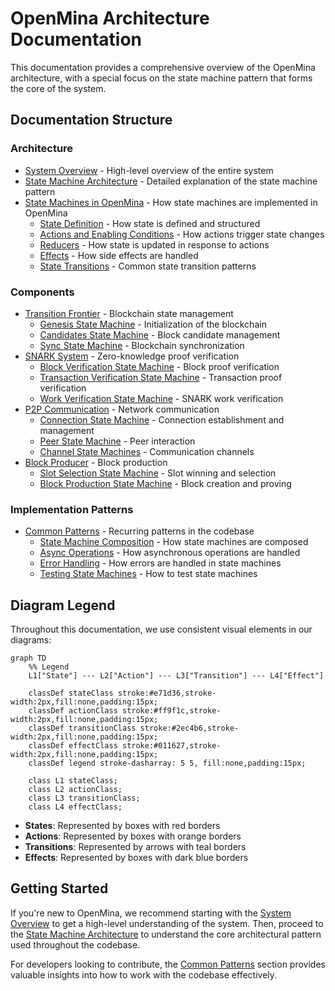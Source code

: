 # OpenMina Architecture Documentation

This documentation provides a comprehensive overview of the OpenMina architecture, with a special focus on the state machine pattern that forms the core of the system.

## Documentation Structure

### Architecture

-   [System Overview](architecture/system-overview.md) - High-level overview of the entire system
-   [State Machine Architecture](architecture/state-machine-architecture.md) - Detailed explanation of the state machine pattern
-   [State Machines in OpenMina](architecture/state-machines/README.md) - How state machines are implemented in OpenMina
    -   [State Definition](architecture/state-machines/state-definition.md) - How state is defined and structured
    -   [Actions and Enabling Conditions](architecture/state-machines/actions.md) - How actions trigger state changes
    -   [Reducers](architecture/state-machines/reducers.md) - How state is updated in response to actions
    -   [Effects](architecture/state-machines/effects.md) - How side effects are handled
    -   [State Transitions](architecture/state-machines/state-transitions.md) - Common state transition patterns

### Components

-   [Transition Frontier](components/transition-frontier/README.md) - Blockchain state management
    -   [Genesis State Machine](components/transition-frontier/genesis-state-machine.md) - Initialization of the blockchain
    -   [Candidates State Machine](components/transition-frontier/candidates-state-machine.md) - Block candidate management
    -   [Sync State Machine](components/transition-frontier/sync-state-machine.md) - Blockchain synchronization
-   [SNARK System](components/snark/README.md) - Zero-knowledge proof verification
    -   [Block Verification State Machine](components/snark/block-verification-state-machine.md) - Block proof verification
    -   [Transaction Verification State Machine](components/snark/transaction-verification-state-machine.md) - Transaction proof verification
    -   [Work Verification State Machine](components/snark/work-verification-state-machine.md) - SNARK work verification
-   [P2P Communication](components/p2p/README.md) - Network communication
    -   [Connection State Machine](components/p2p/connection-state-machine.md) - Connection establishment and management
    -   [Peer State Machine](components/p2p/peer-state-machine.md) - Peer interaction
    -   [Channel State Machines](components/p2p/channel-state-machines.md) - Communication channels
-   [Block Producer](components/block-producer/README.md) - Block production
    -   [Slot Selection State Machine](components/block-producer/slot-selection-state-machine.md) - Slot winning and selection
    -   [Block Production State Machine](components/block-producer/block-production-state-machine.md) - Block creation and proving

### Implementation Patterns

-   [Common Patterns](patterns/README.md) - Recurring patterns in the codebase
    -   [State Machine Composition](patterns/state-machine-composition.md) - How state machines are composed
    -   [Async Operations](patterns/async-operations.md) - How asynchronous operations are handled
    -   [Error Handling](patterns/error-handling.md) - How errors are handled in state machines
    -   [Testing State Machines](patterns/testing-state-machines.md) - How to test state machines

## Diagram Legend

Throughout this documentation, we use consistent visual elements in our diagrams:

```mermaid
graph TD
    %% Legend
    L1["State"] --- L2["Action"] --- L3["Transition"] --- L4["Effect"]

    classDef stateClass stroke:#e71d36,stroke-width:2px,fill:none,padding:15px;
    classDef actionClass stroke:#ff9f1c,stroke-width:2px,fill:none,padding:15px;
    classDef transitionClass stroke:#2ec4b6,stroke-width:2px,fill:none,padding:15px;
    classDef effectClass stroke:#011627,stroke-width:2px,fill:none,padding:15px;
    classDef legend stroke-dasharray: 5 5, fill:none,padding:15px;

    class L1 stateClass;
    class L2 actionClass;
    class L3 transitionClass;
    class L4 effectClass;
```

-   **States**: Represented by boxes with red borders
-   **Actions**: Represented by boxes with orange borders
-   **Transitions**: Represented by arrows with teal borders
-   **Effects**: Represented by boxes with dark blue borders

## Getting Started

If you're new to OpenMina, we recommend starting with the [System Overview](architecture/system-overview.md) to get a high-level understanding of the system. Then, proceed to the [State Machine Architecture](architecture/state-machine-architecture.md) to understand the core architectural pattern used throughout the codebase.

For developers looking to contribute, the [Common Patterns](patterns/README.md) section provides valuable insights into how to work with the codebase effectively.
